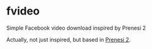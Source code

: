 # fvideo
Simple Facebook video download inspired by Prenesi 2

Actually, not just inspired, but based in [Prenesi 2](https://github.com/freemanrepo/Prenesi2/).
